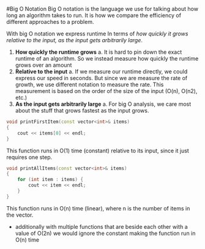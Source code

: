 #Big O Notation
Big O notation is the language we use for talking about how long an algorithm takes to run. It is how we compare the efficiency of different approaches to a problem. 

With big O notation we express runtime In terms of _how quickly it grows relative to the input, as the input gets arbitrarily large_.

1. **How quickly the runtime grows**
a. It is hard to pin down the exact runtime of an algorithm. So we instead measure how quickly the runtime grows over an amount
2. **Relative to the input**
a. If we measure our runtime directly, we could express our speed in seconds. But since we are measure the rate of growth, we use different notation to measure the rate. This measurement is based on the order of the size of the input (O(n), O(n2), etc.)
3. **As the input gets arbitrarily large**
a. For big O analysis, we care most about the stuff that grows fastest as the input grows. 


```cpp
void printFirstItem(const vector<int>& items)
{
    cout << items[0] << endl;
}
```

This function runs in O(1) time (constant) relative to its input, since it just requires one step.


```cpp
void printAllItems(const vector<int>& items)
{
    for (int item : items) {
        cout << item << endl;
    }
}
```

This function runs in O(n) time (linear), where n is the number of items in the vector. 
 + additionally with multiple functions that are beside each other with a value of O(2n) we would ignore the constant making the function run in O(n) time



